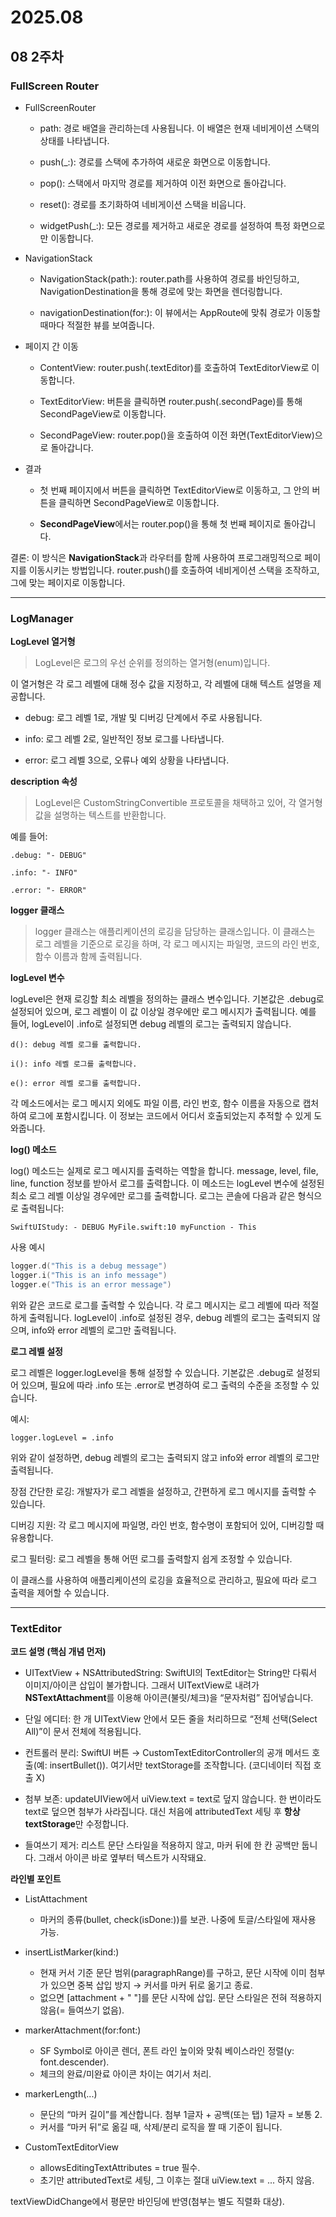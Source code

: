 # 2025.08
## 08 2주차
### FullScreen Router

- FullScreenRouter

    - path: 경로 배열을 관리하는데 사용됩니다. 이 배열은 현재 네비게이션 스택의 상태를 나타냅니다.

    - push(_:): 경로를 스택에 추가하여 새로운 화면으로 이동합니다.

    - pop(): 스택에서 마지막 경로를 제거하여 이전 화면으로 돌아갑니다.

    - reset(): 경로를 초기화하여 네비게이션 스택을 비웁니다.

    - widgetPush(_:): 모든 경로를 제거하고 새로운 경로를 설정하여 특정 화면으로만 이동합니다.

- NavigationStack

    - NavigationStack(path:): router.path를 사용하여 경로를 바인딩하고, NavigationDestination을 통해 경로에 맞는 화면을 렌더링합니다.

    - navigationDestination(for:): 이 뷰에서는 AppRoute에 맞춰 경로가 이동할 때마다 적절한 뷰를 보여줍니다.

- 페이지 간 이동

    - ContentView: router.push(.textEditor)를 호출하여 TextEditorView로 이동합니다.

    - TextEditorView: 버튼을 클릭하면 router.push(.secondPage)를 통해 SecondPageView로 이동합니다.

    - SecondPageView: router.pop()을 호출하여 이전 화면(TextEditorView)으로 돌아갑니다.

- 결과

    - 첫 번째 페이지에서 버튼을 클릭하면 TextEditorView로 이동하고, 그 안의 버튼을 클릭하면 SecondPageView로 이동합니다.

    - **SecondPageView**에서는 router.pop()을 통해 첫 번째 페이지로 돌아갑니다.

결론:
이 방식은 **NavigationStack**과 라우터를 함께 사용하여 프로그래밍적으로 페이지를 이동시키는 방법입니다. router.push()를 호출하여 네비게이션 스택을 조작하고, 그에 맞는 페이지로 이동합니다.

---

### LogManager

**LogLevel 열거형**

> LogLevel은 로그의 우선 순위를 정의하는 열거형(enum)입니다.

 이 열거형은 각 로그 레벨에 대해 정수 값을 지정하고, 각 레벨에 대해 텍스트 설명을 제공합니다.

- debug: 로그 레벨 1로, 개발 및 디버깅 단계에서 주로 사용됩니다.

- info: 로그 레벨 2로, 일반적인 정보 로그를 나타냅니다.

- error: 로그 레벨 3으로, 오류나 예외 상황을 나타냅니다.

**description 속성**

> LogLevel은 CustomStringConvertible 프로토콜을 채택하고 있어, 각 열거형 값을 설명하는 텍스트를 반환합니다. 

예를 들어:

```
.debug: "- DEBUG"

.info: "- INFO"

.error: "- ERROR"
```

**logger 클래스**

> logger 클래스는 애플리케이션의 로깅을 담당하는 클래스입니다. 이 클래스는 로그 레벨을 기준으로 로깅을 하며, 각 로그 메시지는 파일명, 코드의 라인 번호, 함수 이름과 함께 출력됩니다.

**logLevel 변수**

logLevel은 현재 로깅할 최소 레벨을 정의하는 클래스 변수입니다. 기본값은 .debug로 설정되어 있으며, 로그 레벨이 이 값 이상일 경우에만 로그 메시지가 출력됩니다. 예를 들어, logLevel이 .info로 설정되면 debug 레벨의 로그는 출력되지 않습니다.

```
d(): debug 레벨 로그를 출력합니다.

i(): info 레벨 로그를 출력합니다.

e(): error 레벨 로그를 출력합니다.
```

각 메소드에서는 로그 메시지 외에도 파일 이름, 라인 번호, 함수 이름을 자동으로 캡처하여 로그에 포함시킵니다. 이 정보는 코드에서 어디서 호출되었는지 추적할 수 있게 도와줍니다.

**log() 메소드**

log() 메소드는 실제로 로그 메시지를 출력하는 역할을 합니다. message, level, file, line, function 정보를 받아서 로그를 출력합니다. 이 메소드는 logLevel 변수에 설정된 최소 로그 레벨 이상일 경우에만 로그를 출력합니다. 로그는 콘솔에 다음과 같은 형식으로 출력됩니다:

```
SwiftUIStudy: - DEBUG MyFile.swift:10 myFunction - This 
```
사용 예시
```swift
logger.d("This is a debug message")
logger.i("This is an info message")
logger.e("This is an error message")
```
위와 같은 코드로 로그를 출력할 수 있습니다. 각 로그 메시지는 로그 레벨에 따라 적절하게 출력됩니다. logLevel이 .info로 설정된 경우, debug 레벨의 로그는 출력되지 않으며, info와 error 레벨의 로그만 출력됩니다.

**로그 레벨 설정**

로그 레벨은 logger.logLevel을 통해 설정할 수 있습니다. 기본값은 .debug로 설정되어 있으며, 필요에 따라 .info 또는 .error로 변경하여 로그 출력의 수준을 조정할 수 있습니다.

예시:
```
logger.logLevel = .info
```
위와 같이 설정하면, debug 레벨의 로그는 출력되지 않고 info와 error 레벨의 로그만 출력됩니다.

장점
간단한 로깅: 개발자가 로그 레벨을 설정하고, 간편하게 로그 메시지를 출력할 수 있습니다.

디버깅 지원: 각 로그 메시지에 파일명, 라인 번호, 함수명이 포함되어 있어, 디버깅할 때 유용합니다.

로그 필터링: 로그 레벨을 통해 어떤 로그를 출력할지 쉽게 조정할 수 있습니다.

이 클래스를 사용하여 애플리케이션의 로깅을 효율적으로 관리하고, 필요에 따라 로그 출력을 제어할 수 있습니다.

---
### TextEditor

**코드 설명 (핵심 개념 먼저)**

- UITextView + NSAttributedString: SwiftUI의 TextEditor는 String만 다뤄서 이미지/아이콘 삽입이 불가합니다. 그래서 UITextView로 내려가 **NSTextAttachment**를 이용해 아이콘(불릿/체크)을 “문자처럼” 집어넣습니다.

- 단일 에디터: 한 개 UITextView 안에서 모든 줄을 처리하므로 “전체 선택(Select All)”이 문서 전체에 적용됩니다.

- 컨트롤러 분리: SwiftUI 버튼 → CustomTextEditorController의 공개 메서드 호출(예: insertBullet()). 여기서만 textStorage를 조작합니다. (코디네이터 직접 호출 X)

- 첨부 보존: updateUIView에서 uiView.text = text로 덮지 않습니다. 한 번이라도 text로 덮으면 첨부가 사라집니다. 대신 처음에 attributedText 세팅 후 **항상 textStorage**만 수정합니다.

- 들여쓰기 제거: 리스트 문단 스타일을 적용하지 않고, 마커 뒤에 한 칸 공백만 둡니다. 그래서 아이콘 바로 옆부터 텍스트가 시작돼요.

**라인별 포인트**

- ListAttachment
    - 마커의 종류(bullet, check(isDone:))를 보관. 나중에 토글/스타일에 재사용 가능.

- insertListMarker(kind:)
    - 현재 커서 기준 문단 범위(paragraphRange)를 구하고, 문단 시작에 이미 첨부가 있으면 중복 삽입 방지 → 커서를 마커 뒤로 옮기고 종료. 
    - 없으면 [attachment + " "]를 문단 시작에 삽입. 문단 스타일은 전혀 적용하지 않음(= 들여쓰기 없음).

- markerAttachment(for:font:)
    - SF Symbol로 아이콘 렌더, 폰트 라인 높이와 맞춰 베이스라인 정렬(y: font.descender).
    - 체크의 완료/미완료 아이콘 차이는 여기서 처리.

- markerLength(...)
    - 문단의 “마커 길이”를 계산합니다. 첨부 1글자 + 공백(또는 탭) 1글자 = 보통 2. 
    - 커서를 “마커 뒤”로 옮길 때, 삭제/분리 로직을 짤 때 기준이 됩니다.

- CustomTextEditorView
    - allowsEditingTextAttributes = true 필수.
    - 초기만 attributedText로 세팅, 그 이후는 절대 uiView.text = ... 하지 않음.

textViewDidChange에서 평문만 바인딩에 반영(첨부는 별도 직렬화 대상).